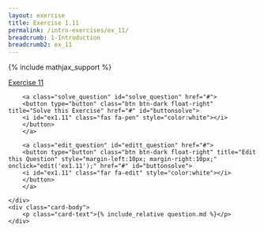 ```yaml
---
layout: exercise
title: Exercise 1.11
permalink: /intro-exercises/ex_11/
breadcrumb: 1-Introduction
breadcrumb2: ex_11
---
```


{% include mathjax_support %}




<div class="card">
    <div class="card-header p-2">
        <a href='#' class="p-2">Exercise 11</a>

        <a class="solve_question" id="solve_question" href="#">
        <button type="button" class="btn btn-dark float-right" title="Solve this Exercise" href="#" id="buttonsolve">
        <i id="ex1.11" class="fas fa-pen" style="color:white"></i>
        </button>
        </a>

        <a class="edit_question" id="editt_question" href="#">
        <button type="button" class="btn btn-dark float-right" title="Edit this Question" style="margin-left:10px; margin-right:10px;" onclick="edit('ex1.11');" href="#" id="buttonsolve">
        <i id="ex1.11" class="far fa-edit" style="color:white"></i>
        </button>
        </a>

    </div>
    <div class="card-body">
        <p class="card-text">{% include_relative question.md %}</p>
    </div>
</div>

<br>
